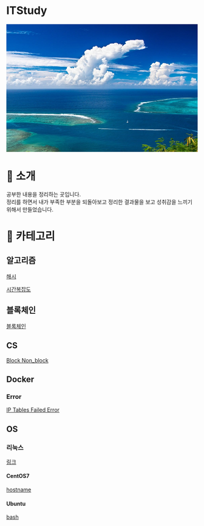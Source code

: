 # ITStudy
![sea](./sea.jpg)


# 📣 소개
공부한 내용을 정리하는 곳입니다.  
정리를 하면서 내가 부족한 부분을 되돌아보고
정리한 결과물을 보고 성취감을 느끼기 위해서 만들었습니다.


# 🔎 카테고리
## 알고리즘
[해시](https://github.com/jaegeunha94/ITStudy/tree/main/Algorithm/Hash)  

[시간복잡도](https://github.com/jaegeunha94/ITStudy/tree/main/Algorithm/Time%20Complexity)


## 블록체인
[블록체인](https://github.com/jaegeunha94/ITStudy/tree/main/BlockChain)


## CS
[Block Non_block](https://github.com/jaegeunha94/ITStudy/tree/main/CS/Block_NonBlock)


## Docker
### Error
[IP Tables Failed Error](https://github.com/jaegeunha94/ITStudy/tree/main/Docker/Error/IPTables_Failed)


## OS
### 리눅스
[링크](https://github.com/jaegeunha94/ITStudy/tree/main/OS/Linux/Link)

#### CentOS7
[hostname](https://github.com/jaegeunha94/ITStudy/tree/main/OS/Linux/CentOS7/hostname)

#### Ubuntu
[bash](https://github.com/jaegeunha94/ITStudy/tree/main/OS/Linux/Ubuntu/Bash)






